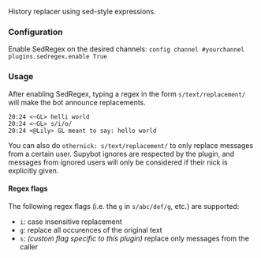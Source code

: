 History replacer using sed-style expressions.

### Configuration

Enable SedRegex on the desired channels: `config channel #yourchannel plugins.sedregex.enable True`

### Usage

After enabling SedRegex, typing a regex in the form `s/text/replacement/` will make the bot announce replacements.

```
20:24 <~GL> helli world
20:24 <~GL> s/i/o/
20:24 <@Lily> GL meant to say: hello world
```

You can also do `othernick: s/text/replacement/` to only replace messages from a certain user. Supybot ignores are respected by the plugin, and messages from ignored users will only be considered if their nick is explicitly given.

#### Regex flags

The following regex flags (i.e. the `g` in `s/abc/def/g`, etc.) are supported:

- `i`: case insensitive replacement
- `g`: replace all occurences of the original text
- `s`: *(custom flag specific to this plugin)* replace only messages from the caller
